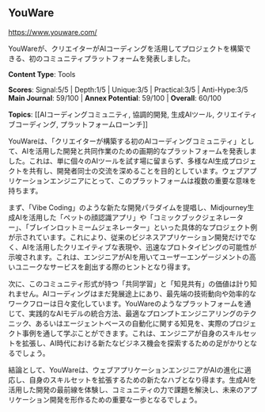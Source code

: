 ## YouWare

https://www.youware.com/

YouWareが、クリエイターがAIコーディングを活用してプロジェクトを構築できる、初のコミュニティプラットフォームを発表しました。

**Content Type**: Tools

**Scores**: Signal:5/5 | Depth:1/5 | Unique:3/5 | Practical:3/5 | Anti-Hype:3/5
**Main Journal**: 59/100 | **Annex Potential**: 59/100 | **Overall**: 60/100

**Topics**: [[AIコーディングコミュニティ, 協調的開発, 生成AIツール, クリエイティブコーディング, プラットフォームローンチ]]

YouWareは、「クリエイターが構築する初のAIコーディングコミュニティ」として、AIを活用した開発と共同作業のための画期的なプラットフォームを発表しました。これは、単に個々のAIツールを試す場に留まらず、多様なAI生成プロジェクトを共有し、開発者同士の交流を深めることを目的としています。ウェブアプリケーションエンジニアにとって、このプラットフォームは複数の重要な意味を持ちます。

まず、「Vibe Coding」のような新たな開発パラダイムを提唱し、Midjourney生成AIを活用した「ペットの顔認識アプリ」や「コミックブックジェネレーター」、「ブレインロットミームジェネレーター」といった具体的なプロジェクト例が示されています。これにより、従来のビジネスアプリケーション開発だけでなく、AIを活用したクリエイティブな表現や、迅速なプロトタイピングの可能性が示唆されます。これは、エンジニアがAIを用いてユーザーエンゲージメントの高いユニークなサービスを創出する際のヒントとなり得ます。

次に、このコミュニティ形式が持つ「共同学習」と「知見共有」の価値は計り知れません。AIコーディングはまだ発展途上にあり、最先端の技術動向や効率的なワークフローは日々変化しています。YouWareのようなプラットフォームを通じて、実践的なAIモデルの統合方法、最適なプロンプトエンジニアリングのテクニック、あるいはエージェントベースの自動化に関する知見を、実際のプロジェクト事例を通して学ぶことができます。これは、エンジニアが自身のスキルセットを拡張し、AI時代における新たなビジネス機会を探索するための足がかりとなるでしょう。

結論として、YouWareは、ウェブアプリケーションエンジニアがAIの進化に適応し、自身のスキルセットを拡張するための新たなハブとなり得ます。生成AIを活用した開発の最前線を体験し、コミュニティの力で課題を解決し、未来のアプリケーション開発を形作るための重要な一歩となるでしょう。
